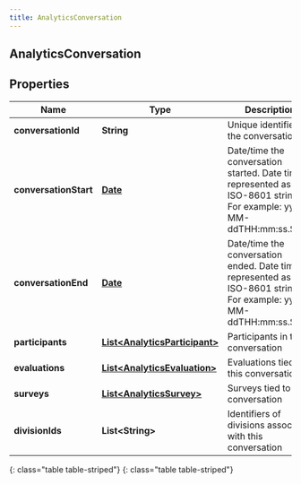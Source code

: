 ```yaml
---
title: AnalyticsConversation
---
```

## AnalyticsConversation


## Properties

| Name | Type | Description | Notes |
| ------------ | ------------- | ------------- | ------------- |
| **conversationId** | **String** | Unique identifier for the conversation |  [optional] |
| **conversationStart** | [**Date**](Date.html) | Date/time the conversation started. Date time is represented as an ISO-8601 string. For example: yyyy-MM-ddTHH:mm:ss.SSSZ |  [optional] |
| **conversationEnd** | [**Date**](Date.html) | Date/time the conversation ended. Date time is represented as an ISO-8601 string. For example: yyyy-MM-ddTHH:mm:ss.SSSZ |  [optional] |
| **participants** | [**List&lt;AnalyticsParticipant&gt;**](AnalyticsParticipant.html) | Participants in the conversation |  [optional] |
| **evaluations** | [**List&lt;AnalyticsEvaluation&gt;**](AnalyticsEvaluation.html) | Evaluations tied to this conversation |  [optional] |
| **surveys** | [**List&lt;AnalyticsSurvey&gt;**](AnalyticsSurvey.html) | Surveys tied to this conversation |  [optional] |
| **divisionIds** | **List&lt;String&gt;** | Identifiers of divisions associated with this conversation |  [optional] |
{: class="table table-striped"}
{: class="table table-striped"}


